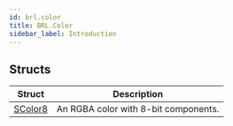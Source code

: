 ```yaml
---
id: brl.color
title: BRL.Color
sidebar_label: Introduction
---
```



## Structs
| Struct | Description |
|---|---|
| [SColor8](../../brl/brl.color/scolor8) | An RGBA color with 8-bit components. |

